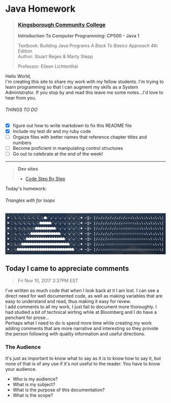 Java Homework 
=======
>
> ### [Kingsborough Community College](http://www.kingsborough.edu)
> **Introduction To Computer Programming: CP500 - Java 1**
>
> Textbook:     Building Java Programs *A Back To Basics Approach* 4th Edition\
> Author:       Stuart Reges & Marty Stepp
> 
> Professor:    Eileen Lichtenthal
>

Hello World,\
I'm creating this site to share my work with my fellow students. I'm trying to learn programming so that I can augment my skills as a System Administrator. If you stop by and read this leave me some notes...I'd love to hear from you. 

###### THINGS TO DO
- [x] figure out how to write markdown to fix this README file
- [x] Include my test dir and my ruby code
- [ ] Orgaize files with better names that reference chapter titles and numbers
- [ ] Become proficient in manipulating control structures
- [ ] Go out to celebrate at the end of the week!

----
> **Dev sites**
> - [Code Step By Step](http://www.codestepbystep.com)

Today's homework:
###### Triangles with for loops
![screenshot](CurrentHomework/ss_01.png)

Today I came to appreciate comments
----

> Fri Nov 10, 2017 3:37PM EST 

I've written so much code that when I look back at it I am lost. I can see a direct need for well documented code, as well as making variables that are easy to understand and read, thus making it easy for revew.\
I add comments to all my work, I just fail to document more thoroughly. I had studied a bit of technical wirting while at Bloomberg and I do have a penchant for prose...\
Perhaps what I need to do is spend more time while creating my work adding comments that are more narrative and interesting so they provide the person following with quality information and useful directions. 

### The Audience 
It's just as important to know what to say as it is to know how to say it, but none of that is of any use if it's not useful to the reader. You have to know your audience.

- Who is my audience?
- What is my subject?
- What is the purpose of this documentation?
- What is the scope?

